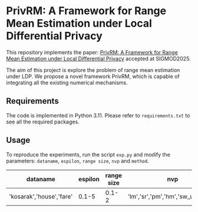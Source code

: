 # PrivRM: A Framework for Range Mean Estimation under Local Differential Privacy

This repository implements the paper: [PrivRM: A Framework for Range Mean Estimation under Local Differential Privacy](https://dl.acm.org/doi/abs/10.1145/3725414) accepted at SIGMOD2025.

The aim of this project is explore the problem of range mean estimation under LDP. We propose a novel framework PrivRM, which is capable of integrating all the existing numerical mechanisms. 


## Requirements

The code is implemented in Python 3.11. Please refer to `requirements.txt` to see all the required packages.

## Usage

To reproduce the experiments, run the script `exp.py` and modify the parameters: `dataname`, `espilon`, `range size`, `nvp` and `method`.

| dataname  | espilon | range size | nvp | method |
| ------ | ---- | ----- | -------- | ---------- |
| 'kosarak','house','fare'   | 0.1-5 | 0.1-2 | 'lm','sr','pm','hm','sw_unbiased'  | 'prirm_i','prirm_i_aa','prirm_*','prirm\_*_aa |
